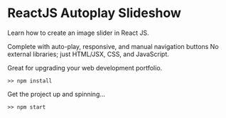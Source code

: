 # ReactJS Autoplay Slideshow

Learn how to create an image slider in React JS.

Complete with auto-play, responsive, and manual navigation buttons No external libraries; just HTML/JSX, CSS, and JavaScript.

Great for upgrading your web development portfolio.

```
>> npm install
```

Get the project up and spinning...
```
>> npm start
```
